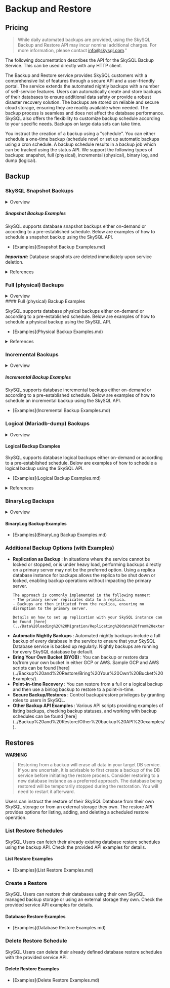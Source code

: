 # **Backup and Restore**

## **Pricing**
> While daily automated backups are provided, using the SkySQL Backup and Restore API may incur nominal additional charges. For more information, please contact info@skysql.com."


The following documentation describes the API for the SkySQL Backup Service. This can be used directly with any HTTP client.

The Backup and Restore service provides SkySQL customers with a comprehensive list of features through a secure API and a user-friendly portal. The service extends the automated nightly backups with a number of self-service features. Users can automatically create and store backups of their databases to ensure additional data safety or provide a robust disaster recovery solution. The backups are stored on reliable and secure cloud storage, ensuring they are readily available when needed. The backup process is seamless and does not affect the database performance. SkySQL also offers the flexibility to customize backup schedule according to your specific needs. Backups on large data sets can take time.

You instruct the creation of a backup using a "schedule". You can either schedule a one-time backup (schedule now) or set up automatic backups using a cron schedule. A backup schedule results in a backup job which can be tracked using the status API. We support the following types of backups: snapshot, full (physical), incremental (physical), binary log, and dump (logical).

## Backup 
### **SkySQL Snapshot Backups**

<details>
<summary>
Overview
</summary>

<h3>
<li>
SkySQL database snapshots create a point-in-time copy of the database persistent volume. Compared to full backups, snapshots provide a faster method for restoring your database with the same data. 
</li>

<li>
Snapshots are incremental in nature. After the initial full snapshot of a database persistent volumes, subsequent snapshots only capture and store the changes made since the last snapshot. This approach saves a lot of storage space and reduces the time it takes to create a snapshot database backup and the related cloud storage cost. 
</li>
<li>
Users have the flexibility to trigger a snapshot as per their scheduling requirements - either on-demand or according to a pre-defined schedule. 
</li>
<li>
The SkySQL snapshots benefit from MariaDB's [backup stage flush](https://mariadb.com/kb/en/backup-stage/#:~:text=active%20DDL%20commands.-,BACKUP%20STAGE%20FLUSH,as%20closed%20for%20the%20backup.) to create a consistent backup of the database - database lock temporarily suspends write operations and replication for just a few seconds. In a Primary/Replica topology, snapshot backups are prioritized and performed on the replica node. This is to ensure that the primary server can continue to operate in read/write mode, as the backup process is carried out on the replica node. After the backup process on the replica is completed, replication resumes automatically.
</li>
</h3>
</details>

##### Snapshot Backup Examples 

SkySQL supports database snapshot backups either on-demand or according to a pre-established schedule. 
Below are examples of how to schedule a snapshot backup using the SkySQL API.

- [Examples](Snapshot Backup Examples.md)

***Important:*** Database snapshots are deleted immediately upon service deletion. 

<details>
<summary>
References
</summary>
<h3>
    <ul>
        <li><a href="https://docs.aws.amazon.com/ebs/latest/userguide/ebs-snapshots.html">Amazon EBS snapshots</a></li>
        <li><a href="https://cloud.google.com/kubernetes-engine/multi-cloud/docs/aws/how-to/snapshot-persistentvolume">Google Cloud Kubernetes Engine - Snapshot Persistent Volume</a></li>
        <li><a href="https://kubernetes.io/docs/concepts/storage/volume-snapshots/">Kubernetes - Volume Snapshots</a></li>
        <li><a href="https://mariadb.com/kb/en/how-mariabackup-works/#create-a-consistent-backup-point">MariaDB - How Mariabackup Works/create-a-consistent-backup-point</a></li>
    </ul>
</h3>
</details>

### **Full (physical) Backups** 

<details>
<summary>
Overview
</summary>

<h3>
<li>
Full backups create a complete backup of the database server into a new backup folder. It uses [mariabackup](https://mariadb.com/kb/en/full-backup-and-restore-with-mariabackup/) under the hood. Physical backups are performed by copying the individual data files or directories.
</li>

<li>
The physical backup uses backup stages to create a consistent backup of the database without requiring a global read lock for the entire duration of the backup, while allowing the database to continue processing transactions. Instead, the server read lock is only needed briefly during the [BACKUP STAGE FLUSH](https://mariadb.com/kb/en/backup-stage/#:~:text=active%20DDL%20commands.-,BACKUP%20STAGE%20FLUSH,as%20closed%20for%20the%20backup.) stage, which flushes the tables to ensure that all of them are in a consistent state at the exact same point in time, independent of storage engine. The database lock temporarily suspends write operations and replication; the duration of the lock is typically just a few seconds. In a Primary/Replica topology, backups are prioritized and performed on the replica node. This approach ensures that the primary server can continue to operate in read/write mode, as the backup process is carried out on the replica node. After the backup process on the replica is completed, replication resumes automatically.
</li>
</h3>
</details>
#### Full (physical) Backup Examples

SkySQL supports database physical backups either on-demand or according to a pre-established schedule. Below are examples of how to schedule a physical backup using the SkySQL API.

- [Examples](Physical Backup Examples.md)

<details>
<summary>
References
</summary>
<h3>
    <ul>
        <li><a href="https://mariadb.com/kb/en/full-backup-and-restore-with-mariabackup/">mariabackup</a></li>
    </ul>
</h3>
</details>

### **Incremental Backups**

<details>
<summary>
Overview
</summary>

<h3>
Incremental backups update a previous backup with any changes to the data that have occurred since the initial backup was taken.

InnoDB pages contain log sequence numbers, or LSN's. Whenever you modify a row on any InnoDB table in the database, the storage engine increments this number. When performing an incremental backup, Mariabackup checks the most recent LSN for the backup against the LSN's contained in the database. It then updates any of the backup files that have fallen behind.

</h3>
</details>

##### Incremental Backup Examples
SkySQL supports database incremental backups either on-demand or according to a pre-established schedule. 
Below are examples of how to schedule an incremental backup using the SkySQL API.

- [Examples](Incremental Backup Examples.md)
    
### **Logical (Mariadb-dump) Backups** 

<details>
<summary>
Overview
</summary>

<h3>
Logical backups consist of the SQL statements necessary to restore the data, such as CREATE DATABASE, CREATE TABLE, and INSERT. This is done using mariadb-dump ([mariadb-dump](https://mariadb.com/kb/en/mariadb-dump/)) and is the most flexible way to perform a backup and restore, and a good choice when the data size is relatively small.
</h3>
</details>

#### Logical Backup Examples

SkySQL supports database logical backups either on-demand or according to a pre-established schedule. Below are examples of how to schedule a logical backup using the SkySQL API.

- [Examples](Logical Backup Examples.md)

<details>
<summary>
References
</summary>

<h3>
[mariadb-dump](https://mariadb.com/kb/en/mariadb-dump/)

</h3>
</details>

### **BinaryLog Backups** 

<details>
<summary>
Overview
</summary>

<h3>
Binlogs record database changes (data modifications, table structure changes) in a sequential, binary format. You can preserve binlogs for setting up replication or to recover to a certain point-in-time.

</h3>
</details>

#### BinaryLog Backup Examples

- [Examples](BinaryLog Backup Examples.md)

### **Additional Backup Options (with Examples)**
  
<ul>
<li> <b> Replication as Backup </b>: In situations where the service cannot be locked or stopped, or is under heavy load, performing backups directly on a primary server may not be the preferred option. Using a replica database instance for backups allows the replica to be shut down or locked, enabling backup operations without impacting the primary server.
    
    The approach is commonly implemented in the following manner:
    - The primary server replicates data to a replica.
    - Backups are then initiated from the replica, ensuring no disruption to the primary server.
  
    Details on how to set up replication with your SkySQL instance can be found [here](../Data%20loading%2C%20Migration/Replicating%20data%20from%20external%20DB/).
</li>
<li> <b> Automatic Nightly Backups </b>: Automated nightly backups include a full backup of every database in the service to ensure that your SkySQL Database service is backed up regularly. Nightly backups are running for every SkySQL database by default.
</li>
<li> <b> Bring Your Own Bucket (BYOB) </b>: You can backup or restore data to/from your own bucket in either GCP or AWS. Sample GCP and AWS scripts can be found [here](../Backup%20and%20Restore/Bring%20Your%20Own%20Bucket%20Examples/).
</li>
<li> <b> Point-in-time Recovery </b>: You can restore from a full or a logical backup and then use a binlog backup to restore to a point-in-time.
</li>
<li> <b> Secure Backup/Restores </b>: Control backup/restore privileges by granting roles to users in SkySQL.
</li>

<li> <b> Other Backup API Examples </b>: Various API scripts providing examples of listing backups, checking backup statuses, and working with backup schedules can be found [here](../Backup%20and%20Restore/Other%20backup%20API%20examples/).
</li>
</ul>

## Restores

**WARNING**
> Restoring from a backup will erase all data in your target DB service. If you are uncertain, it is advisable to first create a backup of the DB service before initiating the restore process. Consider restoring to a new database instance as a preferred approach. The database being restored will be temporarily stopped during the restoration. You will need to restart it afterward.

Users can instruct the restore of their SkySQL Database from their own SkySQL storage or from an external storage they own. The restore API provides options for listing, adding, and deleting a scheduled restore operation.

### **List Restore Schedules** 

SkySQL Users can fetch their already existing database restore schedules using the backup API. Check the provided API examples for details.

#### List Restore Examples

- [Examples](List Restore Examples.md)

### **Create a Restore**

SkySQL Users can restore their databases using their own SkySQL managed backup storage or using an external storage they own. Check the provided service API examples for details.

#### Database Restore Examples

- [Examples](Database Restore Examples.md)
    
### **Delete Restore Schedule**

SkySQL Users can delete their already defined database restore schedules with the provided service API.

#### Delete Restore Examples

- [Examples](Delete Restore Examples.md)
 